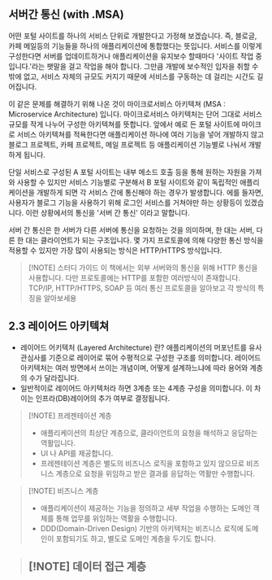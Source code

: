 ## 서버간 통신 (with .MSA)
어떤 포털 사이트를 하나의 서비스 단위로 개발한다고 가정해 보겠습니다. 즉, 블로글, 카페 메일등의 기능들을 하나의 애플리케이션에 통합했다는 뜻입니다. 서비스를 이렇게 구성한다면 서버를 업데이트하거나 애플리케이션을 유지보수 할때마다 '사이트 작업 중입니다.'라는 팻말을 걸고 작업을 해야 합니다. 그만큼 개발에 보수적인 입자을 취할 수밖에 없고, 서비스 자체의 규모도 커지기 때문에 서비스를 구동하는 데 걸리는 시간도 길어집니다. 

이 같은 문제를 해결하기 위해 나온 것이 마이크로서비스 아키텍쳐 (MSA : Microservice Architecture) 입니다. 마이크로서비스 아키텍처는 단어 그대로 서비스 규모를 작게 나누어 구성한 아키텍쳐를 뜻합니다. 앞에서 예로 든 포털 사이트에 마이크로 서비스 아키텍쳐를 적욕한다면 애플리케이션 하나에 여러 기능을 넣어 개발하지 않고 블로그 프로젝트, 카페 프로젝트, 메일 프로젝트 등 애플리케이션 기능별로 나눠서 개발하게 됩니다. 

단일 서비스로 구성된 A 포털 사이트는 내부 메소드 호출 등을 통해 원하는 자원을 가져와 사용할 수 있지만 서비스 기능별로 구분해서 B 포털 사이트와 같이 독립적인 애플리케이션을 개발하게 되면 각 서비스 간에 통신해야 하는 경우가 발생합니다. 에를 들자면, 사용자가 블로그 기능을 사용하기 위해 로그인 서비스를 거쳐야만 하는 상황등이 있겠습니다. 이런 상황에서의 통신을 '서버 간 통신'
이라고 말합니다. 

서버 간 통신은 한 서버가 다른 서버에 통신을 요청하는 것을 의미하며, 한 대는 서버, 다른 한 대는 클라이언트가 되는 구조입니다. 몇 가지 프로토콜에 의해 다양한 통신 방식을 적용할 수 있지만 가장 많이 사용되는 방식은 HTTP/HTTPS 방식입니다. 

> [!NOTE] 스터디 가이드 
> 이 책에서는 외부 서버와의 통신을 위해 HTTP 통신을 사용합니다. 다만 프로토콜에는 HTTP를 포함한 여러방식이 존재합니다. TCP/IP, HTTP/HTTPS, SOAP 등 여러 통신 프로토콜을 알아보고 각 방식의 특징을 알아보세용 


## 2.3  레이어드 아키텍쳐 
- 레이어드 어키텍처 (Layered Architecture) 란? 애플리케이션의 머포넌트를 유사 관심사를 기준으로 레이어로 묶어 수평적으로 구성한 구조를 의미합니다. 레이어드 아키텍처는 여러 방면에서 쓰이는 개념이며, 어떻게 설계하느냐에 따라 용어와 계층의 수가 달라집니다. 
- 일반적이로 레이어드 아키텍처라 하면 3계층 또는 4계층 구성을 의미합니다. 이 차이는 인프라(DB)레이어의 추가 여부로 결정됩니다. 

>[!NOTE] 프레젠테이션 계층 
> - 애플리케이션의 최상단 계층으로, 클라이언트의 요청을 해석하고 응답하는 역활입니다. 
> - UI 나 API를 제공합니다. 
> - 프레젠테이션 계층은 별도의 비즈니스 로직을 포함하고 있지 않으므로 비즈니스 계층으로 요청을 위임하고 받은 결과를 응답하는 역활만 수행합니다. 

>[!NOTE] 비즈니스 계층 
> - 애플리케이션이 제공하는 기능을 정의하고 세부 작업을 수행하는 도메인 객체를 통해 업무를 위임하는 역활을 수행합니다. 
> - DDD(Domain-Driven Design) 기반의 아키텍처는 비즈니스 로직에 도메인이 포함되기도 하고, 별도로 도메인 계층을 두기도 합니다. 

>[!NOTE] 데이터 접근 계층 
> -
